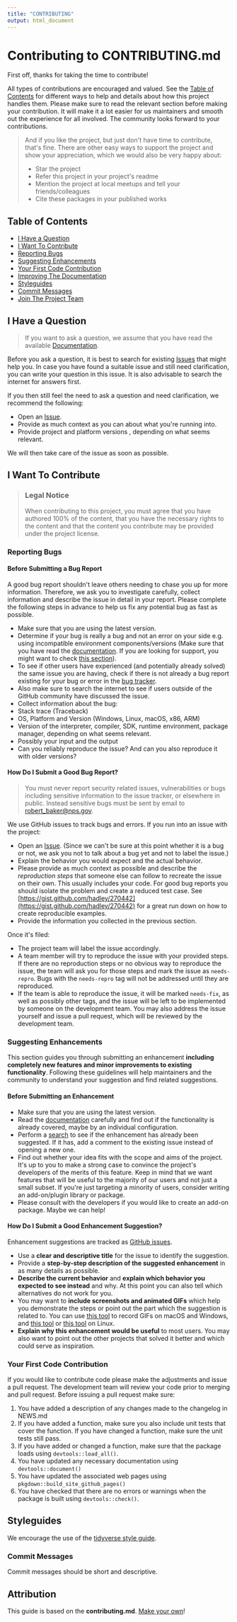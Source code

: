 ```yaml
---
title: "CONTRIBUTING"
output: html_document
---
```


# Contributing to CONTRIBUTING.md

First off, thanks for taking the time to contribute!

All types of contributions are encouraged and valued. See the [Table of Contents](#table-of-contents) for different ways to help and details about how this project handles them. Please make sure to read the relevant section before making your contribution. It will make it a lot easier for us maintainers and smooth out the experience for all involved. The community looks forward to your contributions. 

> And if you like the project, but just don't have time to contribute, that's fine. There are other easy ways to support the project and show your appreciation, which we would also be very happy about:
> - Star the project
> - Refer this project in your project's readme
> - Mention the project at local meetups and tell your friends/colleagues
> - Cite these packages in your published works

## Table of Contents

- [I Have a Question](#i-have-a-question)
- [I Want To Contribute](#i-want-to-contribute)
- [Reporting Bugs](#reporting-bugs)
- [Suggesting Enhancements](#suggesting-enhancements)
- [Your First Code Contribution](#your-first-code-contribution)
- [Improving The Documentation](#improving-the-documentation)
- [Styleguides](#styleguides)
- [Commit Messages](#commit-messages)
- [Join The Project Team](#join-the-project-team)


## I Have a Question

> If you want to ask a question, we assume that you have read the available [Documentation](https://nationalparkservice.github.io/EMLeditor/).

Before you ask a question, it is best to search for existing [Issues](https://github.com/nationalparkservice/EMLeditor/issues) that might help you. In case you have found a suitable issue and still need clarification, you can write your question in this issue. It is also advisable to search the internet for answers first.

If you then still feel the need to ask a question and need clarification, we recommend the following:

- Open an [Issue](https://github.com/nationalparkservice/EMLeditor/issues/new/choose).
- Provide as much context as you can about what you're running into.
- Provide project and platform versions , depending on what seems relevant.

We will then take care of the issue as soon as possible.



## I Want To Contribute

> ### Legal Notice 
> When contributing to this project, you must agree that you have authored 100% of the content, that you have the necessary rights to the content and that the content you contribute may be provided under the project license.

### Reporting Bugs


#### Before Submitting a Bug Report

A good bug report shouldn't leave others needing to chase you up for more information. Therefore, we ask you to investigate carefully, collect information and describe the issue in detail in your report. Please complete the following steps in advance to help us fix any potential bug as fast as possible.

- Make sure that you are using the latest version.
- Determine if your bug is really a bug and not an error on your side e.g. using incompatible environment components/versions (Make sure that you have read the [documentation](https://nationalparkservice.github.io/EMLeditor/). If you are looking for support, you might want to check [this section](#i-have-a-question)).
- To see if other users have experienced (and potentially already solved) the same issue you are having, check if there is not already a bug report existing for your bug or error in the [bug tracker](https://github.com/nationalparkservice/EMLeditor/issues/new/choose).
- Also make sure to search the internet to see if users outside of the GitHub community have discussed the issue.
- Collect information about the bug:
- Stack trace (Traceback)
- OS, Platform and Version (Windows, Linux, macOS, x86, ARM)
- Version of the interpreter, compiler, SDK, runtime environment, package manager, depending on what seems relevant.
- Possibly your input and the output
- Can you reliably reproduce the issue? And can you also reproduce it with older versions?


#### How Do I Submit a Good Bug Report?

> You must never report security related issues, vulnerabilities or bugs including sensitive information to the issue tracker, or elsewhere in public. Instead sensitive bugs must be sent by email to robert_baker@nps.gov.


We use GitHub issues to track bugs and errors. If you run into an issue with the project:

- Open an [Issue](https://github.com/nationalparkservice/EMLeditor/issues/new/choose). (Since we can't be sure at this point whether it is a bug or not, we ask you not to talk about a bug yet and not to label the issue.)
- Explain the behavior you would expect and the actual behavior.
- Please provide as much context as possible and describe the *reproduction steps* that someone else can follow to recreate the issue on their own. This usually includes your code. For good bug reports you should isolate the problem and create a reduced test case. See [https://gist.github.com/hadley/270442](https://gist.github.com/hadley/270442) for a great run down on how to create reproducible examples.
- Provide the information you collected in the previous section.

Once it's filed:

- The project team will label the issue accordingly.
- A team member will try to reproduce the issue with your provided steps. If there are no reproduction steps or no obvious way to reproduce the issue, the team will ask you for those steps and mark the issue as `needs-repro`. Bugs with the `needs-repro` tag will not be addressed until they are reproduced.
- If the team is able to reproduce the issue, it will be marked `needs-fix`, as well as possibly other tags, and the issue will be left to be implemented by someone on the development team. You may also address the issue yourself and issue a pull request, which will be reviewed by the development team.

### Suggesting Enhancements

This section guides you through submitting an enhancement **including completely new features and minor improvements to existing functionality**. Following these guidelines will help maintainers and the community to understand your suggestion and find related suggestions.


#### Before Submitting an Enhancement

- Make sure that you are using the latest version.
- Read the [documentation](https://nationalparkservice.github.io/EMLeditor/) carefully and find out if the functionality is already covered, maybe by an individual configuration.
- Perform a [search](https://github.com/nationalparkservice/EMLeditor/issues) to see if the enhancement has already been suggested. If it has, add a comment to the existing issue instead of opening a new one.
- Find out whether your idea fits with the scope and aims of the project. It's up to you to make a strong case to convince the project's developers of the merits of this feature. Keep in mind that we want features that will be useful to the majority of our users and not just a small subset. If you're just targeting a minority of users, consider writing an add-on/plugin library or package.
- Please consult with the developers if you would like to create an add-on package. Maybe we can help!


#### How Do I Submit a Good Enhancement Suggestion?

Enhancement suggestions are tracked as [GitHub issues](https://github.com/nationalparkservice/EMLeditor/issues).

- Use a **clear and descriptive title** for the issue to identify the suggestion.
- Provide a **step-by-step description of the suggested enhancement** in as many details as possible.
- **Describe the current behavior** and **explain which behavior you expected to see instead** and why. At this point you can also tell which alternatives do not work for you.
- You may want to **include screenshots and animated GIFs** which help you demonstrate the steps or point out the part which the suggestion is related to. You can use [this tool](https://www.cockos.com/licecap/) to record GIFs on macOS and Windows, and [this tool](https://github.com/colinkeenan/silentcast) or [this tool](https://github.com/GNOME/byzanz) on Linux. 
- **Explain why this enhancement would be useful** to most users. You may also want to point out the other projects that solved it better and which could serve as inspiration.

### Your First Code Contribution
If you would like to contribute code please make the adjustments and issue a pull request. The development team will review your code prior to merging and pull request. Before issuing a pull request make sure:
1) You have added a description of any changes made to the changelog in NEWS.md
2) If you have added a function, make sure you also include unit tests that cover the function. If you have changed a function, make sure the unit tests still pass.
3) If you have added or changed a function, make sure that the package loads using `devtools::load_all()`.
2) You have updated any necessary documentation using `devtools::document()` 
3) You have updated the associated web pages using `pkgdown::build_site_github_pages()` 
4) You have checked that there are no errors or warnings when the package is built using `devtools::check()`.

## Styleguides
We encourage the use of the [tidyverse style guide](https://style.tidyverse.org/).

### Commit Messages
Commit messages should be short and descriptive.


## Attribution
This guide is based on the **contributing.md**. [Make your own](https://contributing.md/)!

